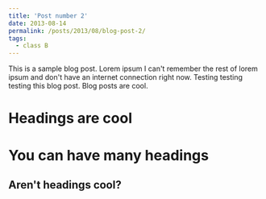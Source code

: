 ```yaml
---
title: 'Post number 2'
date: 2013-08-14
permalink: /posts/2013/08/blog-post-2/
tags:
  - class B
---
```


This is a sample blog post. Lorem ipsum I can't remember the rest of lorem ipsum and don't have an internet connection right now. Testing testing testing this blog post. Blog posts are cool.

Headings are cool
======

You can have many headings
======

Aren't headings cool?
------